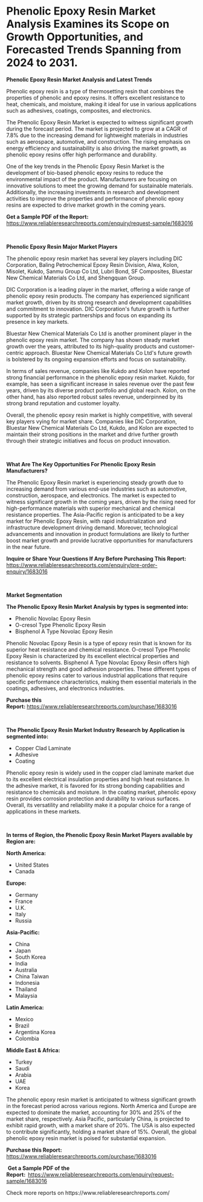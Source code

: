 <p><h1>Phenolic Epoxy Resin Market Analysis Examines its Scope on Growth Opportunities, and Forecasted Trends Spanning from 2024 to 2031.</h1></p><p><strong>Phenolic Epoxy Resin Market Analysis and Latest Trends</strong></p>
<p><p>Phenolic epoxy resin is a type of thermosetting resin that combines the properties of phenolic and epoxy resins. It offers excellent resistance to heat, chemicals, and moisture, making it ideal for use in various applications such as adhesives, coatings, composites, and electronics.</p><p>The Phenolic Epoxy Resin Market is expected to witness significant growth during the forecast period. The market is projected to grow at a CAGR of 7.8% due to the increasing demand for lightweight materials in industries such as aerospace, automotive, and construction. The rising emphasis on energy efficiency and sustainability is also driving the market growth, as phenolic epoxy resins offer high performance and durability.</p><p>One of the key trends in the Phenolic Epoxy Resin Market is the development of bio-based phenolic epoxy resins to reduce the environmental impact of the product. Manufacturers are focusing on innovative solutions to meet the growing demand for sustainable materials. Additionally, the increasing investments in research and development activities to improve the properties and performance of phenolic epoxy resins are expected to drive market growth in the coming years.</p></p>
<p><strong>Get a Sample PDF of the Report:&nbsp;</strong> <a href="https://www.reliableresearchreports.com/enquiry/request-sample/1683016">https://www.reliableresearchreports.com/enquiry/request-sample/1683016</a></p>
<p>&nbsp;</p>
<p><strong>Phenolic Epoxy Resin Major Market Players</strong></p>
<p><p>The phenolic epoxy resin market has several key players including DIC Corporation, Baling Petrochemical Epoxy Resin Division, Alwa, Kolon, Misolet, Kukdo, Sanmu Group Co Ltd, Lubri Bond, SF Composites, Bluestar New Chemical Materials Co Ltd, and Shengquan Group. </p><p>DIC Corporation is a leading player in the market, offering a wide range of phenolic epoxy resin products. The company has experienced significant market growth, driven by its strong research and development capabilities and commitment to innovation. DIC Corporation's future growth is further supported by its strategic partnerships and focus on expanding its presence in key markets.</p><p>Bluestar New Chemical Materials Co Ltd is another prominent player in the phenolic epoxy resin market. The company has shown steady market growth over the years, attributed to its high-quality products and customer-centric approach. Bluestar New Chemical Materials Co Ltd's future growth is bolstered by its ongoing expansion efforts and focus on sustainability.</p><p>In terms of sales revenue, companies like Kukdo and Kolon have reported strong financial performance in the phenolic epoxy resin market. Kukdo, for example, has seen a significant increase in sales revenue over the past few years, driven by its diverse product portfolio and global reach. Kolon, on the other hand, has also reported robust sales revenue, underpinned by its strong brand reputation and customer loyalty.</p><p>Overall, the phenolic epoxy resin market is highly competitive, with several key players vying for market share. Companies like DIC Corporation, Bluestar New Chemical Materials Co Ltd, Kukdo, and Kolon are expected to maintain their strong positions in the market and drive further growth through their strategic initiatives and focus on product innovation.</p></p>
<p>&nbsp;</p>
<p><strong>What Are The Key Opportunities For Phenolic Epoxy Resin Manufacturers?</strong></p>
<p><p>The Phenolic Epoxy Resin market is experiencing steady growth due to increasing demand from various end-use industries such as automotive, construction, aerospace, and electronics. The market is expected to witness significant growth in the coming years, driven by the rising need for high-performance materials with superior mechanical and chemical resistance properties. The Asia-Pacific region is anticipated to be a key market for Phenolic Epoxy Resin, with rapid industrialization and infrastructure development driving demand. Moreover, technological advancements and innovation in product formulations are likely to further boost market growth and provide lucrative opportunities for manufacturers in the near future.</p></p>
<p><strong>Inquire or Share Your Questions If Any Before Purchasing This Report:</strong> <a href="https://www.reliableresearchreports.com/enquiry/pre-order-enquiry/1683016">https://www.reliableresearchreports.com/enquiry/pre-order-enquiry/1683016</a></p>
<p>&nbsp;</p>
<p><strong>Market Segmentation</strong></p>
<p><strong>The Phenolic Epoxy Resin Market Analysis by types is segmented into:</strong></p>
<p><ul><li>Phenolic Novolac Epoxy Resin</li><li>O-cresol Type Phenolic Epoxy Resin</li><li>Bisphenol A Type Novolac Epoxy Resin</li></ul></p>
<p><p>Phenolic Novolac Epoxy Resin is a type of epoxy resin that is known for its superior heat resistance and chemical resistance. O-cresol Type Phenolic Epoxy Resin is characterized by its excellent electrical properties and resistance to solvents. Bisphenol A Type Novolac Epoxy Resin offers high mechanical strength and good adhesion properties. These different types of phenolic epoxy resins cater to various industrial applications that require specific performance characteristics, making them essential materials in the coatings, adhesives, and electronics industries.</p></p>
<p><strong>Purchase this Report:&nbsp;</strong><a href="https://www.reliableresearchreports.com/purchase/1683016">https://www.reliableresearchreports.com/purchase/1683016</a></p>
<p>&nbsp;</p>
<p><strong>The Phenolic Epoxy Resin Market Industry Research by Application is segmented into:</strong></p>
<p><ul><li>Copper Clad Laminate</li><li>Adhesive</li><li>Coating</li></ul></p>
<p><p>Phenolic epoxy resin is widely used in the copper clad laminate market due to its excellent electrical insulation properties and high heat resistance. In the adhesive market, it is favored for its strong bonding capabilities and resistance to chemicals and moisture. In the coating market, phenolic epoxy resin provides corrosion protection and durability to various surfaces. Overall, its versatility and reliability make it a popular choice for a range of applications in these markets.</p></p>
<p>&nbsp;</p>
<p><strong>In terms of Region, the Phenolic Epoxy Resin Market Players available by Region are:</strong></p>
<p>
    <p> <strong> North America: </strong>
        <ul>
            <li>United States</li>
            <li>Canada</li>
        </ul>
        </p> 
    <p> <strong> Europe: </strong>
        <ul>
            <li>Germany</li>
            <li>France</li>
            <li>U.K.</li>
            <li>Italy</li>
            <li>Russia</li>
        </ul>
        </p> 
    <p> <strong> Asia-Pacific: </strong>
        <ul>
            <li>China</li>
            <li>Japan</li>
            <li>South Korea</li>
            <li>India</li>
            <li>Australia</li>
            <li>China Taiwan</li>
            <li>Indonesia</li>
            <li>Thailand</li>
            <li>Malaysia</li>
        </ul>
        </p> 
    <p> <strong> Latin America: </strong>
        <ul>
            <li>Mexico</li>
            <li>Brazil</li>
            <li>Argentina Korea</li>
            <li>Colombia</li>
        </ul>
        </p> 
    <p> <strong> Middle East & Africa: </strong>
        <ul>
            <li>Turkey</li>
            <li>Saudi</li>
            <li>Arabia</li>
            <li>UAE</li>
            <li>Korea</li>
        </ul>
    </p>
    </p>
<p><p>The phenolic epoxy resin market is anticipated to witness significant growth in the forecast period across various regions. North America and Europe are expected to dominate the market, accounting for 30% and 25% of the market share, respectively. Asia Pacific, particularly China, is projected to exhibit rapid growth, with a market share of 20%. The USA is also expected to contribute significantly, holding a market share of 15%. Overall, the global phenolic epoxy resin market is poised for substantial expansion.</p></p>
<p><strong>Purchase this Report: </strong><a href="https://www.reliableresearchreports.com/purchase/1683016">https://www.reliableresearchreports.com/purchase/1683016</a></p>
<p>&nbsp;<strong>Get a Sample PDF of the Report:&nbsp;&nbsp;</strong><a href="https://www.reliableresearchreports.com/enquiry/request-sample/1683016">https://www.reliableresearchreports.com/enquiry/request-sample/1683016</a></p>
<p><strong></strong></p>
<p>Check more reports on https://www.reliableresearchreports.com/</p>